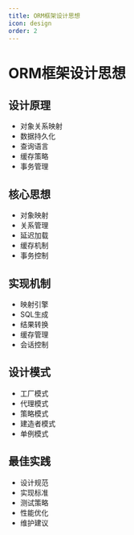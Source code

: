 ```yaml
---
title: ORM框架设计思想
icon: design
order: 2
---
```


# ORM框架设计思想

## 设计原理
- 对象关系映射
- 数据持久化
- 查询语言
- 缓存策略
- 事务管理

## 核心思想
- 对象映射
- 关系管理
- 延迟加载
- 缓存机制
- 事务控制

## 实现机制
- 映射引擎
- SQL生成
- 结果转换
- 缓存管理
- 会话控制

## 设计模式
- 工厂模式
- 代理模式
- 策略模式
- 建造者模式
- 单例模式

## 最佳实践
- 设计规范
- 实现标准
- 测试策略
- 性能优化
- 维护建议
